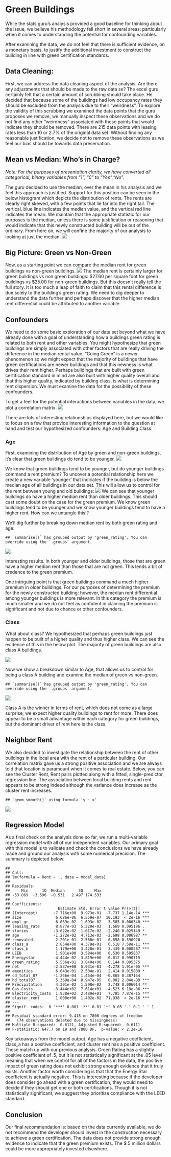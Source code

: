 # Green Buildings

While the stats guru’s analysis provided a good baseline for thinking
about the issue, we believe his methodology fell short in several areas:
particularly when it comes to understanding the potential for
confounding variables.

After examining the data, we do not feel that there is sufficient
evidence, on a monetary basis, to justify the additional investment to
construct the building in line with green certification standards.

## Data Cleaning:

First, we can address the data cleaning aspect of the analysis. Are
there any adjustments that should be made to the raw data se? The excel
guru certainly felt that a certain amount of scrubbing should take
place. He decided that because some of the buildings had low occupancy
rates they should be excluded from the analysis due to their
“weirdness”. To explore the validity of this scrubbing we examined the
data points that the guru proposes we remove, we manually inspect these
observations and we do not find any other “weirdness” associated with
these points that would indicate they should be removed. There are 215
data points with leasing rates less than 10 or 2.7% of the original data
set. Without finding any reasonable justification, we decide not to
remove these observations as we feel our bias should be towards data
preservation.

## Mean vs Median: Who’s in Charge?

*Note: For the purposes of presentation clarity, we have converted all
categorical, binary variables from “1”, “0” to “Yes”,“No”.*

The guru decided to use the median, over the mean in his analysis and we
feel this approach is justified. Support for this position can be seen
in the below histogram which depicts the distribution of rents. The
rents are clearly right skewed, with a few points that lie far into the
right tail. The vertical, blue line indicates the median value, and the
vertical red line indicates the mean. We maintain that the appropriate
statistic for our purposes is the median, unless there is some
justification or reasoning that would indicate that this newly
constructed building will be out of the ordinary. From here on, we will
confine the majority of our analysis to looking at just the median.
![](STA-380-Part-2-Exercises_Combined_files/figure-markdown_github/unnamed-chunk-4-1.png)

## Big Picture: Green vs Non-Green

Now, as a starting point we can compare the median rent for green
buildings vs non-green buildings.
![](STA-380-Part-2-Exercises_Combined_files/figure-markdown_github/unnamed-chunk-5-1.png)
The median rent is certainly larger for green buildings vs non green
buildings: $27.60 per square foot for green buildings vs $25.00 for
non-green buildings. But this doesn’t really tell the full story. It is
too much a leap of faith to claim that this rental difference is due
solely to the building’s green rating. We need to dig deeper to
understand the data further and perhaps discover that the higher median
rent differential could be attributed to another variable.

## Confounders

We need to do some basic exploration of our data set beyond what we have
already done with a goal of understanding how a buildings green rating
is related to both rent and other variables. You might hypothesize that
green buildings are simply associated with other factors that are really
driving the difference in the median rental value. “Going Green” is a
newer phenomenon so we might expect that the majority of buildings that
have green certifications are newer buildings and that this newness is
what drives their rent higher. Perhaps buildings that are built with
green certification standard in mind are also built with higher quality
overall and that this higher quality, indicated by building class, is
what is determining rent dispersion. We must examine the data for the
possibility of these confounders.

To get a feel for the potential interactions between variables in the
data, we plot a correlation matrix.
![](STA-380-Part-2-Exercises_Combined_files/figure-markdown_github/unnamed-chunk-6-1.png)

There are lots of interesting relationships displayed here, but we would
like to focus on a few that provide interesting information to the
question at hand and test our hypothesized confounders: Age and Building
Class.

### Age

First, examining the distribution of Age by green and non-green
buildings, it’s clear that green buildings do tend to be younger.
![](STA-380-Part-2-Exercises_Combined_files/figure-markdown_github/unnamed-chunk-7-1.png)

We know that green buildings tend to be younger, but do younger
buildings command a rent premium? To uncover a potential relationship
here we create a new variable ‘younger’ that indicates if the building
is below the median age of all buildings in our data set. This will
allow us to control for the rent between young and old buildings:
![](STA-380-Part-2-Exercises_Combined_files/figure-markdown_github/unnamed-chunk-8-1.png)
We can see that younger buildings do have a higher median rent than
older buildings. This should cast some doubt on the case for the green
premium. We know green buildings tend to be younger and we know younger
buildings tend to have a higher rent. How can we untangle this!?

We’ll dig further by breaking down median rent by both green rating and
age:

    ## `summarise()` has grouped output by 'green_rating'. You can override using the `.groups` argument.

![](STA-380-Part-2-Exercises_Combined_files/figure-markdown_github/unnamed-chunk-9-1.png)

Interesting results. In both younger and older buildings, those that are
green have a higher median rent than those that are not green. This
lends a bit of credence to the green premium.

One intriguing point is that green buildings command a much higher
premium in older buildings. For our purposes of determining the premium
for the newly constructed building; however, the median rent
differential among younger buildings is more relevant. In this category
the premium is much smaller and we do not feel as confident in claiming
the premium is significant and not due to chance or other confounders.

### Class

What about class? We hypothesized that perhaps green buildings just
happen to be built of a higher quality and thus higher class. We can see
the evidence of this in the below plot. The majority of green buildings
are also class A buildings.

![](STA-380-Part-2-Exercises_Combined_files/figure-markdown_github/unnamed-chunk-10-1.png)

Now we show a breakdown similar to Age, that allows us to control for
being a class A building and examine the median of green vs non-green.

    ## `summarise()` has grouped output by 'green_rating'. You can override using the `.groups` argument.

![](STA-380-Part-2-Exercises_Combined_files/figure-markdown_github/unnamed-chunk-11-1.png)

Class A is the winner in terms of rent, which does not come as a large
surprise; we expect higher quality buildings to rent for more. There
does appear to be a small advantage within each category for green
buildings, but the dominant driver of rent here is the class.

## Neighbor Rent

We also decided to investigate the relationship between the rent of
other buildings in the local area with the rent of a particular
building. Our correlation matrix gave us a strong positive association
and we are always told that location is paramount when it comes to real
estate. Below, you can see the Cluster Rent, Rent pairs plotted along
with a fitted, single-predictor, regression line. The association
between local building rents and rent appears to be strong indeed
although the variance does increase as the cluster rent increases.

    ## `geom_smooth()` using formula 'y ~ x'

![](STA-380-Part-2-Exercises_Combined_files/figure-markdown_github/unnamed-chunk-13-1.png)

## Regression Model

As a final check on the analysis done so far, we run a multi-variable
regression model with all of our independent variables. Our primary goal
with this model is to validate and check the conclusions we have already
made and ground our analysis with some numerical precision. The summary
is depicted below:

    ## 
    ## Call:
    ## lm(formula = Rent ~ ., data = model_data)
    ## 
    ## Residuals:
    ##     Min      1Q  Median      3Q     Max 
    ## -53.869  -3.596  -0.531   2.497 174.533 
    ## 
    ## Coefficients:
    ##                     Estimate Std. Error t value Pr(>|t|)    
    ## (Intercept)       -7.716e+00  9.973e-01  -7.737 1.14e-14 ***
    ## size               6.686e-06  6.559e-07  10.193  < 2e-16 ***
    ## empl_gr            6.069e-02  1.693e-02   3.585 0.000340 ***
    ## leasing_rate       8.877e-03  5.320e-03   1.669 0.095196 .  
    ## stories           -3.622e-02  1.617e-02  -2.240 0.025149 *  
    ## age               -1.272e-02  4.713e-03  -2.698 0.006987 ** 
    ## renovated         -2.201e-01  2.566e-01  -0.858 0.390920    
    ## class_a            2.854e+00  4.379e-01   6.518 7.58e-11 ***
    ## class_b            1.179e+00  3.428e-01   3.439 0.000587 ***
    ## LEED               1.901e+00  3.584e+00   0.530 0.595837    
    ## Energystar        -4.444e-02  3.819e+00  -0.012 0.990715    
    ## green_rating       5.536e-01  3.840e+00   0.144 0.885375    
    ## net               -2.537e+00  5.931e-01  -4.278 1.91e-05 ***
    ## amenities          6.043e-01  2.504e-01   2.414 0.015809 *  
    ## cd_total_07       -1.266e-04  1.464e-04  -0.865 0.387164    
    ## hd_total07         5.369e-04  8.947e-05   6.002 2.04e-09 ***
    ## Precipitation      4.391e-02  1.598e-02   2.748 0.006014 ** 
    ## Gas_Costs         -3.444e+02  7.614e+01  -4.523 6.18e-06 ***
    ## Electricity_Costs  1.938e+02  2.489e+01   7.785 7.87e-15 ***
    ## cluster_rent       1.008e+00  1.402e-02  71.938  < 2e-16 ***
    ## ---
    ## Signif. codes:  0 '***' 0.001 '**' 0.01 '*' 0.05 '.' 0.1 ' ' 1
    ## 
    ## Residual standard error: 9.418 on 7800 degrees of freedom
    ##   (74 observations deleted due to missingness)
    ## Multiple R-squared:  0.6121, Adjusted R-squared:  0.6111 
    ## F-statistic: 647.7 on 19 and 7800 DF,  p-value: < 2.2e-16

Key takeaways from the model output. Age has a negative coefficient,
class_a has a positive coefficient, and cluster rent has a positive
coefficient. These match up with our previous analysis. Green Rating has
a slightly positive coefficient of .5, but it is not statistically
significant at the .05 level meaning that when we control for all of the
factors in the data, the positive impact of green rating does not
exhibit strong enough evidence that it truly exists. Another factor
worth considering is that that the Energy Star coefficient is actually
negative. This is interesting because if the developer does consider go
ahead with a green certification, they would need to decide if they
should get one or both certifications. Though it is not statistically
significant, we suggest they prioritize compliance with the LEED
standard.

## Conclusion

Our final recommendation is: based on the data currently available, we
do not recommend the developer should invest in the construction
necessary to achieve a green certification. The data does not provide
strong enough evidence to indicate that the green premium exists. The $
5 million dollars could be more appropriately invested elsewhere.
